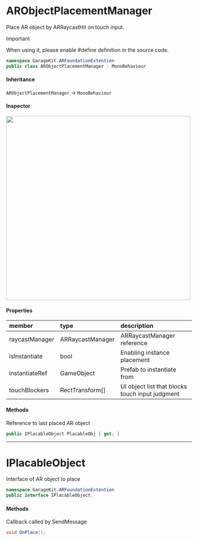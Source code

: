 # ARObjectPlacementManager

Place AR object by ARRaycastHit on touch input.

> [!IMPORTANT]
> When using it, please enable #define definition in the source code.

```csharp
namespace GarageKit.ARFoundationExtention
public class ARObjectPlacementManager : MonoBehaviour
```

#### Inheritance

`ARObjectPlacementManager` -> `MonoBehaviour`

#### Inspector

<img src="~/image/script_reference/arobjectplacementmanager_inspector.png" width="500px"/>

#### Properties

|member|type|description|
|:--|:--|:--|
|raycastManager|ARRaycastManager|ARRaycastManager reference|
|isInstantiate|bool|Enabling instance placement|
|instantiateRef|GameObject|Prefab to instantiate from|
|touchBlockers|RectTransform[]|UI object list that blocks touch input judgment|

#### Methods

Reference to last placed AR object
```csharp
public IPlacableObject PlacableObj { get; }
```

---

# IPlacableObject

Interface of AR object to place

```csharp
namespace GarageKit.ARFoundationExtention
public interface IPlacableObject
```

#### Methods

Callback called by SendMessage
```csharp
void OnPlace();
```
